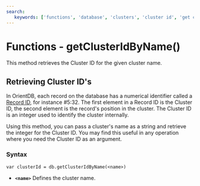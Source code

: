 ```yaml
---
search:
   keywords: ['functions', 'database', 'clusters', 'cluster id', 'get cluster id by name', 'getClusterIdByName']
---
```


# Functions - getClusterIdByName()

This method retrieves the Cluster ID for the given cluster name.

## Retrieving Cluster ID's

In OrientDB, each record on the database has a numerical identifier called a [Record ID](Concepts.md#record-id), for instance #5:32.  The first element in a Record ID is the Cluster ID, the second element is the record's position in the cluster.  The Cluster ID is an integer used to identify the cluster internally.

Using this method, you can pass a cluster's name as a string and retrieve the integer for the Cluster ID.  You may find this useful in any operation where you need the Cluster ID as an argument.

### Syntax

```
var clusterId = db.getClusterIdByName(<name>)
```

- **`<name>`** Defines the cluster name.
